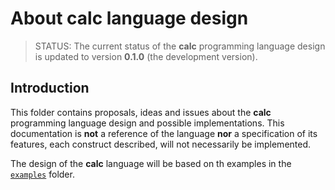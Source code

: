 # About calc language design

<!--
Copyright (c) 2024 Federico Cristina

This file is part of the calc scripting language project,
under the Apache License v2.0. See LICENSE for license
informations.
-->

> STATUS: The current status of the **calc** programming language design is updated to
> version **0.1.0** (the development version).

## Introduction

This folder contains proposals, ideas and issues about the **calc** programming language
design and possible implementations. This documentation is **not** a reference of the
language **nor** a specification of its features, each construct described, will not
necessarily be implemented.

The design of the **calc** language will be based on th examples in the [`examples`](/docs/examples/)
folder.
